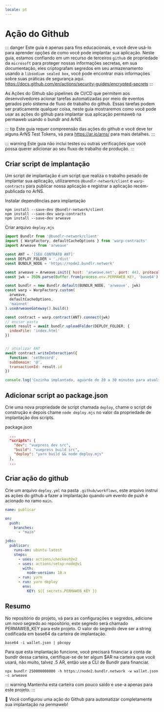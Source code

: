```yaml
---
locale: pt
---
```

# Ação do Github

::: danger
Este guia é apenas para fins educacionais, e você deve usá-lo para aprender opções de como você pode implantar sua aplicação. Neste guia, estamos confiando em um recurso de terceiros `github` de propriedade da `microsoft` para proteger nossas informações secretas, em sua documentação, eles criptografam segredos em seu armazenamento usando a `libsodium sealed box`, você pode encontrar mais informações sobre suas práticas de segurança aqui. https://docs.github.com/en/actions/security-guides/encrypted-secrets
:::

As Ações do Github são pipelines de CI/CD que permitem aos desenvolvedores acionar tarefas automatizadas por meio de eventos gerados pelo sistema de fluxo de trabalho do github. Essas tarefas podem ser praticamente qualquer coisa, neste guia mostraremos como você pode usar as ações do github para implantar sua aplicação permaweb na permaweb usando o bundlr and ArNS.

::: tip
Este guia requer compreensão das ações do github e você deve ter alguns ArNS Test Tokens, vá para https://ar.io/arns/ para mais detalhes.
:::

::: warning
Este guia não inclui testes ou outras verificações que você possa querer adicionar ao seu fluxo de trabalho de produção.
:::

## Criar script de implantação

Um script de implantação é um script que realiza o trabalho pesado de implantar sua aplicação, utilizaremos `@bundlr-network/client` e `warp-contracts` para publicar nossa aplicação e registrar a aplicação recém-publicada no ArNS.

Instalar dependências para implantação

```console
npm install --save-dev @bundlr-network/client
npm install --save-dev warp-contracts
npm install --save-dev arweave
```

Criar arquivo `deploy.mjs`

```js
import Bundlr from '@bundlr-network/client'
import { WarpFactory, defaultCacheOptions } from 'warp-contracts'
import Arweave from 'arweave'

const ANT = '[SEU CONTRATO ANT]'
const DEPLOY_FOLDER = './dist'
const BUNDLR_NODE = 'https://node2.bundlr.network'

const arweave = Arweave.init({ host: 'arweave.net', port: 443, protocol: 'https' })
const jwk = JSON.parse(Buffer.from(process.env.PERMAWEB_KEY, 'base64').toString('utf-8'))

const bundlr = new Bundlr.default(BUNDLR_NODE, 'arweave', jwk)
const warp = WarpFactory.custom(
  arweave,
  defaultCacheOptions,
  'mainnet'
).useArweaveGateway().build()

const contract = warp.contract(ANT).connect(jwk)
// enviar pasta
const result = await bundlr.uploadFolder(DEPLOY_FOLDER, {
  indexFile: 'index.html'
})


// atualizar ANT
await contract.writeInteraction({
  function: 'setRecord',
  subDomain: '@',
  transactionId: result.id
})

console.log('Cozinha implantada, aguarde de 20 a 30 minutos para atualização do ArNS!')
```

## Adicionar script ao package.json

Crie uma nova propriedade de script chamada `deploy`, chame o script de construção e depois chame `node deploy.mjs` no valor da propriedade de implantação dos scripts.

package.json

```json
  ...
  "scripts": {
    "dev": "vuepress dev src",
    "build": "vuepress build src",
    "deploy": "yarn build && node deploy.mjs"
  },
  ...
```


## Criar ação do github

Crie um arquivo `deploy.yml` na pasta `.github/workflows`, este arquivo instrui as ações do github a fazer a implantação quando um evento de push é acionado no ramo `main`.

```yml
name: publicar

on:
  push:
    branches:
      - "main"

jobs:
  publicar:
    runs-on: ubuntu-latest
    steps:
      - uses: actions/checkout@v2
      - uses: actions/setup-node@v1
        with:
          node-version: 18.x
      - run: yarn
      - run: yarn deploy
        env:
          KEY: ${{ secrets.PERMAWEB_KEY }}
```

## Resumo

No repositório do projeto, vá para as configurações e segredos, adicione um novo segredo ao repositório, este segredo será chamado PERMAWEB_KEY para este projeto. O valor do segredo deve ser a string codificada em base64 da carteira de implantação.

```console
base64 -i wallet.json | pbcopy
```

Para que esta implantação funcione, você precisará financiar a conta de bundlr dessa carteira, certifique-se de ter algum $AR na carteira que você usará, não muito, talvez .5 AR, então use a CLI de Bundlr para financiar.

```console
npx bundlr 250000000000 -h https://node2.bundlr.network -w wallet.json -c arweave
```

::: warning
Mantenha esta carteira com pouco saldo e use-a apenas para este projeto.
:::

:tada: Você configurou uma ação do Github para automatizar completamente sua implantação na permaweb!